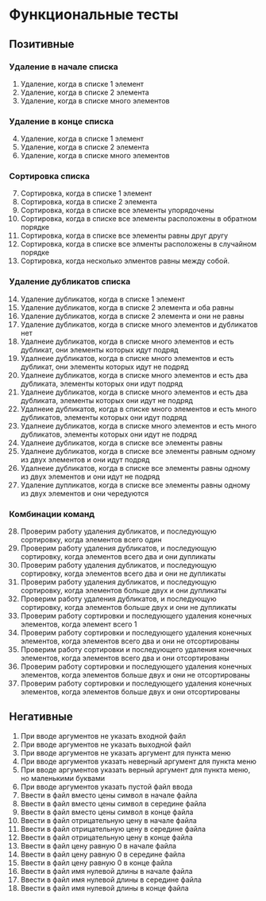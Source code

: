 # Функциональные тесты

## Позитивные

### Удаление в начале списка

1. Удаление, когда в списке 1 элемент
2. Удаление, когда в списке 2 элемента
3. Удаление, когда в списке много элементов

### Удаление в конце списка

4. Удаление, когда в списке 1 элемент
5. Удаление, когда в списке 2 элемента
6. Удаление, когда в списке много элементов

### Сортировка списка

7. Сортировка, когда в списке 1 элемент
8. Сортировка, когда в списке 2 элемента
9. Сортировка, когда в списке все элементы упорядочены
10. Сортировка, когда в списке все элементы расположены в обратном порядке
11. Сортировка, когда в списке все элементы равны друг другу
12. Сортировка, когда в списке все элменты расположены в случайном порядке
13. Сортировка, когда несколько элментов равны между собой.

### Удаление дубликатов списка

14. Удаление дубликатов, когда в списке 1 элемент
15. Удаление дубликатов, когда в списке 2 элемента и оба равны
16. Удаление дубликатов, когда в списке 2 элемента и они не равны
17. Удаление дубликатов, когда в списке много элементов и дубликатов нет
18. Удалнеие дубликатов, когда в списке много элементов и есть дубликат, они элементы которых идут подряд
19. Удалнеие дубликатов, когда в списке много элементов и есть дубликат, они элементы которых идут не подряд
20. Удалнеие дубликатов, когда в списке много элементов и есть два дубликата, элементы которых они идут подряд 
21. Удалнеие дубликатов, когда в списке много элементов и есть два дубликата, элементы которых они идут не подряд
22. Удалнеие дубликатов, когда в списке много элементов и есть много дубликатов, элементы которых они идут подряд
23. Удалнеие дубликатов, когда в списке много элементов и есть много дубликатов, элементы которых они идут не подряд
24. Удалнеие дубликатов, когда в списке все элементы равны
25. Удалнеие дубликатов, когда в списке все элементы равным одному из двух элементов и они идут подряд 
26. Удалнеие дубликатов, когда в списке все элементы равны одному из двух элементов и они идут не подряд
27. Удаление дупликатов, когда в списке все элементы равны одному из двух элементов и они чередуются

### Комбинации команд

28. Проверим работу удаления дубликатов, и последующую сортировку, когда элементов всего один 
29. Проверим работу удаления дубликатов, и последующую сортировку, когда элементов всего два и они дупликаты
30. Проверим работу удаления дубликатов, и последующую сортировку, когда элементов всего два и они не дупликаты 
31. Проверим работу удаления дубликатов, и последующую сортировку, когда элементов больше двух и они дупликаты
32. Проверим работу удаления дубликатов, и последующую сортировку, когда элементов больше двух и они не дупликаты 
33. Проверим работу сортировки и последующего удаления конечных элементов, когда элемент всего 1 
34. Проверим работу сортировки и последующего удаления конечных элементов, когда элементов всего два и они не отсортированы
35. Проверим работу сортировки и последующего удаления конечных элементов, когда элементов всего два и они отсортированы 
36. Проверим работу сортировки и последующего удаления конечных элементов, когда элементов больше двух и они не отсортированы
37. Проверим работу сортировки и последующего удаления конечных элементов, когда элементов больше двух и они отсортированы

## Негативные
1. При вводе аргументов не указать входной файл
2. При вводе аргументов не указать выходной файл
3. При вводе аргументов не указать аргумент для пункта меню
4. При вводе аргументов указать неверный аргумент для пункта меню
5. При вводе аргументов указать верный аргумент для пункта меню, но маленькими буквами
6. При вводе аргументов указать пустой файл ввода
7. Ввести в файл вместо цены символ в начале файла
8. Ввести в файл вместо цены символ в середине файла
9. Ввести в файл вместо цены символ в конце файла
10. Ввести в файл отрицательную цену в начале файла 
11. Ввести в файл отрицательную цену в середине файла 
12. Ввести в файл отрицательную цену в конце файла 
13. Ввести в файл цену равную 0 в начале файла
14. Ввести в файл цену равную 0 в середине файла
15. Ввести в файл цену равную 0 в конце файла 
16. Ввести в файл имя нулевой длины в начале файла
17. Ввести в файл имя нулевой длины в середине файла
18. Ввести в файл имя нулевой длины в конце файла